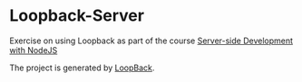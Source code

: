 # Loopback-Server

Exercise on using Loopback as part of the course [Server-side Development with NodeJS](https://www.coursera.org/learn/server-side-development/home/welcome)

The project is generated by [LoopBack](http://loopback.io).